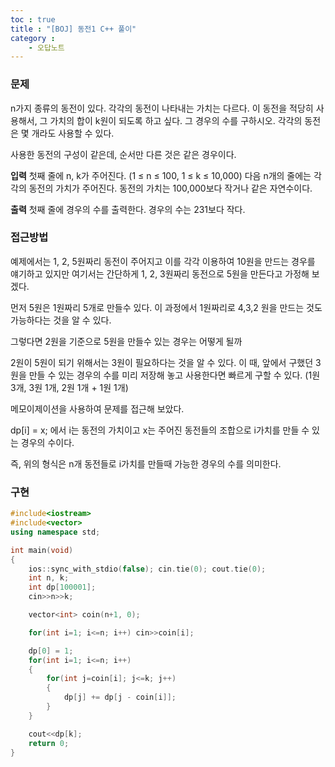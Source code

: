 ```yaml
---
toc : true
title : "[BOJ] 동전1 C++ 풀이"
category : 
    - 오답노트
---
```

### 문제
n가지 종류의 동전이 있다. 각각의 동전이 나타내는 가치는 다르다. 이 동전을 적당히 사용해서, 그 가치의 합이 k원이 되도록 하고 싶다. 그 경우의 수를 구하시오. 각각의 동전은 몇 개라도 사용할 수 있다.

사용한 동전의 구성이 같은데, 순서만 다른 것은 같은 경우이다.

**입력**
첫째 줄에 n, k가 주어진다. (1 ≤ n ≤ 100, 1 ≤ k ≤ 10,000) 다음 n개의 줄에는 각각의 동전의 가치가 주어진다. 동전의 가치는 100,000보다 작거나 같은 자연수이다.

**출력**
첫째 줄에 경우의 수를 출력한다. 경우의 수는 231보다 작다.

### 접근방법
예제에서는 1, 2, 5원짜리 동전이 주어지고 이를 각각 이용하여 10원을 만드는 경우를 얘기하고 있지만 여기서는 간단하게 1, 2, 3원짜리 동전으로 5원을 만든다고 가정해 보겠다.

먼저 5원은 1원짜리 5개로 만들수 있다. 이 과정에서 1원짜리로 4,3,2 원을 만드는 것도 가능하다는 것을 알 수 있다.

그렇다면 2원을 기준으로 5원을 만들수 있는 경우는 어떻게 될까

2원이 5원이 되기 위해서는 3원이 필요하다는 것을 알 수 있다. 이 때, 앞에서 구했던 3원을 만들 수 있는 경우의 수를 미리 저장해 놓고 사용한다면 빠르게 구할 수 있다. $($1원 3개, 3원 1개, 2원 1개 + 1원 1개)

메모이제이션을 사용하여 문제를 접근해 보았다.

dp[i] = x; 에서 i는 동전의 가치이고 x는 주어진 동전들의 조합으로 i가치를 만들 수 있는 경우의 수이다.

즉, 위의 형식은 n개 동전들로 i가치를 만들때 가능한 경우의 수를 의미한다.

### 구현
``` cpp
#include<iostream>
#include<vector>
using namespace std;

int main(void)
{
    ios::sync_with_stdio(false); cin.tie(0); cout.tie(0);
    int n, k;
    int dp[100001];
    cin>>n>>k;

    vector<int> coin(n+1, 0);

    for(int i=1; i<=n; i++) cin>>coin[i];

    dp[0] = 1;
    for(int i=1; i<=n; i++)
    {
        for(int j=coin[i]; j<=k; j++)
        {
            dp[j] += dp[j - coin[i]];
        }
    }

    cout<<dp[k];
    return 0;
}
```
